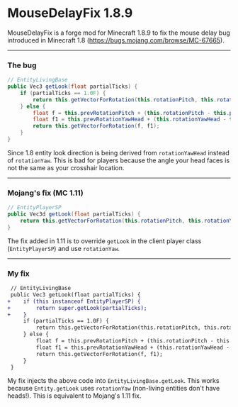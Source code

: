 # MouseDelayFix 1.8.9

MouseDelayFix is a forge mod for Minecraft 1.8.9 to fix the mouse delay bug introduced in Minecraft 1.8 (https://bugs.mojang.com/browse/MC-67665).

***

### The bug

```java
// EntityLivingBase
public Vec3 getLook(float partialTicks) {
    if (partialTicks == 1.0F) {
        return this.getVectorForRotation(this.rotationPitch, this.rotationYawHead);
    } else {
        float f = this.prevRotationPitch + (this.rotationPitch - this.prevRotationPitch) * partialTicks;
        float f1 = this.prevRotationYawHead + (this.rotationYawHead - this.prevRotationYawHead) * partialTicks;
        return this.getVectorForRotation(f, f1);
    }
}
```

Since 1.8 entity look direction is being derived from `rotationYawHead` instead of `rotationYaw`. This is bad for players because the angle your head faces is not the same as your crosshair location.

***

### Mojang's fix (MC 1.11)

```java
// EntityPlayerSP
public Vec3d getLook(float partialTicks) {
    return this.getVectorForRotation(this.rotationPitch, this.rotationYaw);
}
```

The fix added in 1.11 is to override `getLook` in the client player class (`EntityPlayerSP`) and use `rotationYaw`.

***

### My fix

```diff
 // EntityLivingBase
 public Vec3 getLook(float partialTicks) {
+    if (this instanceof EntityPlayerSP) {
+        return super.getLook(partialTicks);
+    }
     if (partialTicks == 1.0F) {
         return this.getVectorForRotation(this.rotationPitch, this.rotationYawHead);
     } else {
         float f = this.prevRotationPitch + (this.rotationPitch - this.prevRotationPitch) * partialTicks;
         float f1 = this.prevRotationYawHead + (this.rotationYawHead - this.prevRotationYawHead) * partialTicks;
         return this.getVectorForRotation(f, f1);
     }
 }
```

My fix injects the above code into `EntityLivingBase.getLook`. This works because `Entity.getLook` uses `rotationYaw` (non-living entities don't have heads!). This is equivalent to Mojang's 1.11 fix.
